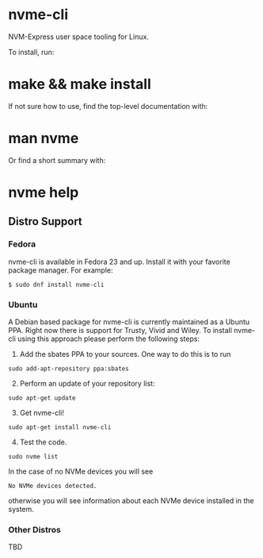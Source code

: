 # nvme-cli
NVM-Express user space tooling for Linux.

To install, run:

  # make && make install

If not sure how to use, find the top-level documentation with:

  # man nvme

Or find a short summary with:

  # nvme help

## Distro Support

### Fedora

nvme-cli is available in Fedora 23 and up.  Install it with your favorite
package manager.  For example:

    $ sudo dnf install nvme-cli

### Ubuntu

A Debian based package for nvme-cli is currently maintained as a
Ubuntu PPA. Right now there is support for Trusty, Vivid and Wiley. To
install nvme-cli using this approach please perform the following
steps:
   1. Add the sbates PPA to your sources. One way to do this is to run
   ```
   sudo add-apt-repository ppa:sbates
   ```
   2. Perform an update of your repository list:
   ```
   sudo apt-get update
   ```
   3. Get nvme-cli!
   ```
   sudo apt-get install nvme-cli
   ```
   4. Test the code.
   ```
   sudo nvme list
   ```
   In the case of no NVMe devices you will see
   ```
   No NVMe devices detected.
   ```
   otherwise you will see information about each NVMe device installed
   in the system.
### Other Distros

TBD
